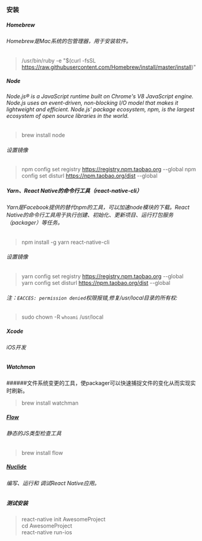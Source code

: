 ### 安装

##### Homebrew
###### Homebrew是Mac系统的包管理器，用于安装软件。
>/usr/bin/ruby -e "$(curl -fsSL https://raw.githubusercontent.com/Homebrew/install/master/install)"

##### Node
###### Node.js® is a JavaScript runtime built on Chrome's V8 JavaScript engine. Node.js uses an event-driven, non-blocking I/O model that makes it lightweight and efficient. Node.js' package ecosystem, npm, is the largest ecosystem of open source libraries in the world.
>brew install node  

###### 设置镜像
>npm config set registry https://registry.npm.taobao.org --global
>npm config set disturl https://npm.taobao.org/dist --global

##### Yarn、React Native的命令行工具（react-native-cli）
###### Yarn是Facebook提供的替代npm的工具，可以加速node模块的下载。React Native的命令行工具用于执行创建、初始化、更新项目、运行打包服务（packager）等任务。
>npm install -g yarn react-native-cli

###### 设置镜像
>yarn config set registry https://registry.npm.taobao.org --global   
>yarn config set disturl https://npm.taobao.org/dist --global

###### 注：`EACCES: permission denied`权限报错,修复/usr/local目录的所有权:
>sudo chown -R `whoami` /usr/local


##### Xcode
###### iOS开发

##### Watchman
######文件系统变更的工具，使packager可以快速捕捉文件的变化从而实现实时刷新。

>brew install watchman

##### [Flow](https://flow.org)

###### 静态的JS类型检查工具

> brew install flow

##### [Nuclide](https://nuclide.io)

###### 编写、运行和 调试React Native应用。

##### 测试安装
>react-native init AwesomeProject  
cd AwesomeProject  
react-native run-ios